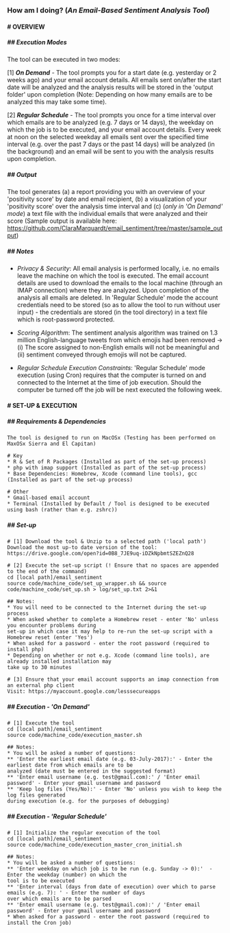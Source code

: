 ### **How am I doing?** (_An Email-Based Sentiment Analysis Tool_)

#### # OVERVIEW

##### **## Execution Modes**  
The tool can be executed in two modes:  

[1] _**On Demand**_ - The tool prompts you for a start date (e.g. yesterday or 2 weeks ago) and your email account details. All emails sent on/after the start date will be analyzed and the analysis results will be stored in the 'output folder' upon completion (Note: Depending on how many emails are to be analyzed this may take some time). 

[2] _**Regular Schedule**_ - The tool prompts you once for a time interval over which emails are to be analyzed (e.g. 7 days or 14 days), the weekday on which the job is to be executed, and your email account details. Every week at noon on the selected weekday all emails sent over the specified time interval (e.g. over the past 7 days or the past 14 days) will be analyzed (in the background) and an email will be sent to you with the analysis results upon completion. 

##### **## Output**  
The tool generates (a) a report providing you with an overview of your 'positivity score' by date and email recipient, (b) a visualization of your 'positivity score' over the analysis time interval and (c) (_only in 'On Demand' mode_) a text file with the individual emails that were analyzed and their score (Sample output is available here: https://github.com/ClaraMarquardt/email_sentiment/tree/master/sample_output)

##### **## Notes**  

 - _Privacy & Security_: All email analysis is performed locally, i.e. no emails leave the machine on which the tool is executed. The email account details are used to download the emails to the local machine (through an IMAP connection) where they are analyzed. Upon completion of the analysis all emails are  deleted. In 'Regular Schedule' mode the account credentials need to be stored (so as to allow the tool to run without user input) - the credentials are stored (in the tool directory) in a text file which is root-password protected. 
 
 - _Scoring Algorithm_: The sentiment analysis algorithm was trained on 1.3 million English-language tweets from which emojis had been removed -> (i) The score assigned to non-English emails will not be meaningful and (ii) sentiment conveyed through emojis will not be captured. 

 - _Regular Schedule Execution Constraints_: 'Regular Schedule' mode execution (using Cron) requires that the computer is turned on and connected to the Internet at the time of job execution. Should the computer be turned off the job will be next executed the following week.  

#### # SET-UP & EXECUTION

##### **## Requirements & Dependencies**  

````
The tool is designed to run on MacOSx (Testing has been performed on MaxOSx Sierra and El Capitan)

# Key
* R & Set of R Packages (Installed as part of the set-up process)
* php with imap support (Installed as part of the set-up process)
* Base Dependencies: Homebrew, Xcode (command line tools), gcc (Installed as part of the set-up process)

# Other
* Gmail-based email account 
* Terminal (Installed by Default / Tool is designed to be executed using bash (rather than e.g. zshrc))
````

##### **## Set-up**  

````
# [1] Download the tool & Unzip to a selected path ('local path')
Download the most up-to date version of the tool: https://drive.google.com/open?id=0B8_7JE9uq-iDZkNpbmtSZEZnQ28

# [2] Execute the set-up script (! Ensure that no spaces are appended to the end of the command)
cd [local path]/email_sentiment 
source code/machine_code/set_up_wrapper.sh && source code/machine_code/set_up.sh > log/set_up.txt 2>&1 

## Notes:
* You will need to be connected to the Internet during the set-up process
* When asked whether to complete a Homebrew reset - enter 'No' unless you encounter problems during 
set-up in which case it may help to re-run the set-up script with a Homebrew reset (enter 'Yes')
* When asked for a password - enter the root password (required to install php)
* Depending on whether or not e.g. Xcode (command line tools), are already installed installation may 
take up to 30 minutes

# [3] Ensure that your email account supports an imap connection from an external php client
Visit: https://myaccount.google.com/lesssecureapps

````

##### **## Execution - 'On Demand'**  

````
# [1] Execute the tool
cd [local path]/email_sentiment 
source code/machine_code/execution_master.sh 

## Notes:
* You will be asked a number of questions:
** 'Enter the earliest email date (e.g. 03-July-2017):' - Enter the earliest date from which emails are to be 
analyzed (date must be entered in the suggested format)
** 'Enter email username (e.g. test@gmail.com):' / 'Enter email password' - Enter your gmail username and password 
** 'Keep log files (Yes/No):' - Enter 'No' unless you wish to keep the log files generated 
during execution (e.g. for the purposes of debugging)
````

##### **## Execution - 'Regular Schedule'**  

````
# [1] Initialize the regular execution of the tool
cd [local path]/email_sentiment 
source code/machine_code/execution_master_cron_initial.sh

## Notes:
* You will be asked a number of questions:
** 'Enter weekday on which job is to be run (e.g. Sunday -> 0):'  - Enter the weekday (number) on which the 
tool is to be executed
** 'Enter interval (days from date of execution) over which to parse emails (e.g. 7): ' - Enter the number of days 
over which emails are to be parsed
** 'Enter email username (e.g. test@gmail.com):' / 'Enter email password' - Enter your gmail username and password 
* When asked for a password - enter the root password (required to install the Cron job)
````



